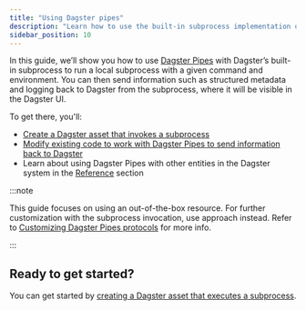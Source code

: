 ```yaml
---
title: "Using Dagster pipes"
description: "Learn how to use the built-in subprocess implementation of Dagster Pipes to invoke a subprocess with a given command and environment"
sidebar_position: 10
---
```


In this guide, we’ll show you how to use [Dagster Pipes](/guides/build/external-pipelines) with Dagster’s built-in subprocess <PyObject section="pipes" module="dagster" object="PipesSubprocessClient" /> to run a local subprocess with a given command and environment. You can then send information such as structured metadata and logging back to Dagster from the subprocess, where it will be visible in the Dagster UI.

To get there, you'll:

- [Create a Dagster asset that invokes a subprocess](/guides/build/external-pipelines/using-dagster-pipes/create-subprocess-asset)
- [Modify existing code to work with Dagster Pipes to send information back to Dagster](/guides/build/external-pipelines/using-dagster-pipes/modify-external-code)
- Learn about using Dagster Pipes with other entities in the Dagster system in the [Reference](/guides/build/external-pipelines/using-dagster-pipes/reference) section

:::note

This guide focuses on using an out-of-the-box <PyObject section="pipes" module="dagster" object="PipesSubprocessClient" /> resource. For further customization with the subprocess invocation, use <PyObject section="libraries" module="dagster_pipes" object="open_dagster_pipes"/> approach instead. Refer to [Customizing Dagster Pipes protocols](/guides/build/external-pipelines/dagster-pipes-details-and-customization) for more info.

:::

## Ready to get started?

You can get started by [creating a Dagster asset that executes a subprocess](/guides/build/external-pipelines/using-dagster-pipes/create-subprocess-asset).

